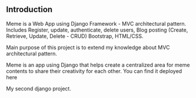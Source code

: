 Introduction
-------------

Meme is a Web App using Django Framework - MVC architectural pattern. 
Includes Register, update, authenticate, delete users, Blog posting (Create, Retrieve, Update, Delete - CRUD) Bootstrap, HTML/CSS.

Main purpose of this project is to extend my knowledge about MVC architectural pattern.

Meme is an app using Django that helps create a centralized area for meme contents to share their creativity for each other. You can find it deployed here

My second django project.

